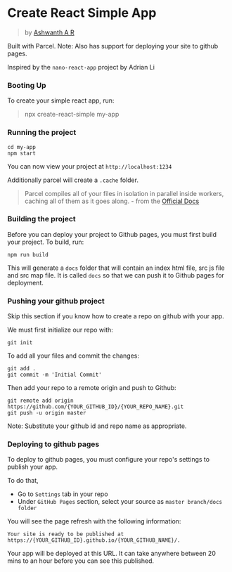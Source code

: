 # Create React Simple App

> by [Ashwanth A R](https://github.com/ashwanth1109)

Built with Parcel.
Note: Also has support for deploying your site to github pages.

Inspired by the `nano-react-app` project by Adrian Li

### Booting Up

To create your simple react app, run:

> npx create-react-simple my-app

### Running the project

```
cd my-app
npm start
```

You can now view your project at `http://localhost:1234`

Additionally parcel will create a `.cache` folder.

> Parcel compiles all of your files in isolation in parallel inside workers, caching all of them as it goes along. - from the [Official Docs](https://github.com/parcel-bundler/parcel#introduction)

### Building the project

Before you can deploy your project to Github pages, you must first build your project. To build, run:

```
npm run build
```

This will generate a `docs` folder that will contain an index html file, src js file and src map file. It is called `docs` so that we can push it to Github pages for deployment.

### Pushing your github project

Skip this section if you know how to create a repo on github with your app.

We must first initialize our repo with:

```
git init
```

To add all your files and commit the changes:

```
git add .
git commit -m 'Initial Commit'
```

Then add your repo to a remote origin and push to Github:

```
git remote add origin https://github.com/{YOUR_GITHUB_ID}/{YOUR_REPO_NAME}.git
git push -u origin master
```

Note: Substitute your github id and repo name as appropriate.

### Deploying to github pages

To deploy to github pages, you must configure your repo's settings to publish your app.

To do that,

- Go to `Settings` tab in your repo
- Under `GitHub Pages` section, select your source as `master branch/docs folder`

You will see the page refresh with the following information:

```
Your site is ready to be published at
https://{YOUR_GITHUB_ID}.github.io/{YOUR_GITHUB_NAME}/.
```

Your app will be deployed at this URL. It can take anywhere between 20 mins to an hour before you can see this published.
